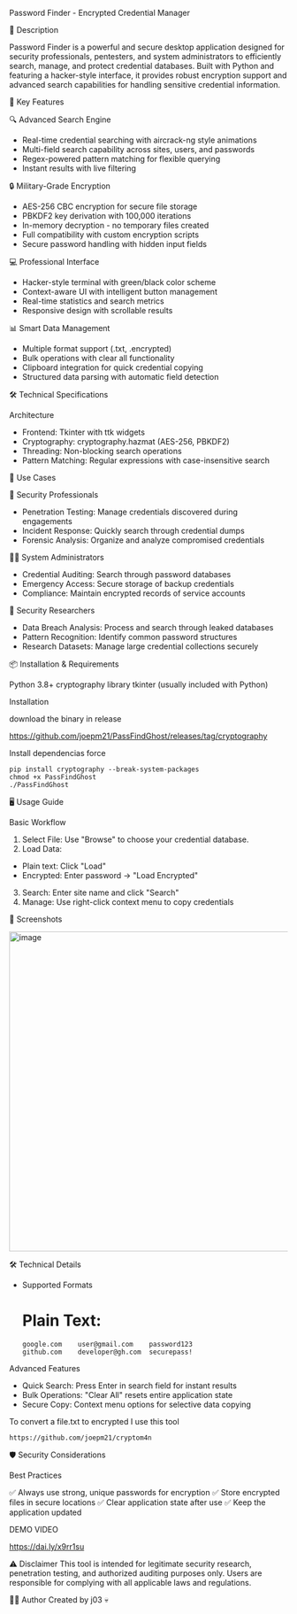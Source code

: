 Password Finder - Encrypted Credential Manager

📖 Description

Password Finder is a powerful and secure desktop application designed for security professionals, pentesters, and system administrators to efficiently search, manage, and protect credential databases. Built with Python and featuring a hacker-style interface, it provides robust encryption support and advanced search capabilities for handling sensitive credential information.

🚀 Key Features

🔍 Advanced Search Engine

 - Real-time credential searching with aircrack-ng style animations
 - Multi-field search capability across sites, users, and passwords
 - Regex-powered pattern matching for flexible querying
 - Instant results with live filtering

🔒 Military-Grade Encryption

 - AES-256 CBC encryption for secure file storage
 - PBKDF2 key derivation with 100,000 iterations
 - In-memory decryption - no temporary files created
 - Full compatibility with custom encryption scripts
 - Secure password handling with hidden input fields

💻 Professional Interface

 - Hacker-style terminal with green/black color scheme
 - Context-aware UI with intelligent button management
 - Real-time statistics and search metrics
 - Responsive design with scrollable results

📊 Smart Data Management

 - Multiple format support (.txt, .encrypted)
 - Bulk operations with clear all functionality
 - Clipboard integration for quick credential copying
 - Structured data parsing with automatic field detection

🛠️ Technical Specifications

Architecture

- Frontend: Tkinter with ttk widgets
- Cryptography: cryptography.hazmat (AES-256, PBKDF2)
- Threading: Non-blocking search operations
- Pattern Matching: Regular expressions with case-insensitive search

🎯 Use Cases

🔐 Security Professionals

 - Penetration Testing: Manage credentials discovered during engagements
 - Incident Response: Quickly search through credential dumps
 - Forensic Analysis: Organize and analyze compromised credentials

👨‍💼 System Administrators
 
 - Credential Auditing: Search through password databases
 - Emergency Access: Secure storage of backup credentials
 - Compliance: Maintain encrypted records of service accounts

🔬 Security Researchers
 
 - Data Breach Analysis: Process and search through leaked databases
 - Pattern Recognition: Identify common password structures
 - Research Datasets: Manage large credential collections securely

📦 Installation & Requirements

Python 3.8+
cryptography library
tkinter (usually included with Python)

Installation 

download the binary in release

https://github.com/joepm21/PassFindGhost/releases/tag/cryptography

Install dependencias force

    pip install cryptography --break-system-packages
    chmod +x PassFindGhost
    ./PassFindGhost

🖥️ Usage Guide

Basic Workflow

1. Select File: Use "Browse" to choose your credential database.
2. Load Data:
  - Plain text: Click "Load"
  - Encrypted: Enter password → "Load Encrypted"
3. Search: Enter site name and click "Search"
4. Manage: Use right-click context menu to copy credentials

📸 Screenshots

<img width="711" height="578" alt="image" src="https://github.com/user-attachments/assets/a5271758-8c88-4974-afb6-f5a241724d10" />

🛠️ Technical Details
- Supported Formats
  # Plain Text:
      google.com    user@gmail.com    password123
      github.com    developer@gh.com  securepass!

Advanced Features

 - Quick Search: Press Enter in search field for instant results
 - Bulk Operations: "Clear All" resets entire application state
 - Secure Copy: Context menu options for selective data copying

To convert a file.txt to encrypted I use this tool

    https://github.com/joepm21/cryptom4n

🛡️ Security Considerations

Best Practices

✅ Always use strong, unique passwords for encryption
✅ Store encrypted files in secure locations
✅ Clear application state after use
✅ Keep the application updated

DEMO VIDEO 

https://dai.ly/x9rr1su

⚠️ Disclaimer
This tool is intended for legitimate security research, penetration testing, and authorized auditing purposes only. Users are responsible for complying with all applicable laws and regulations.

👨‍💻 Author
Created by j03 💀
